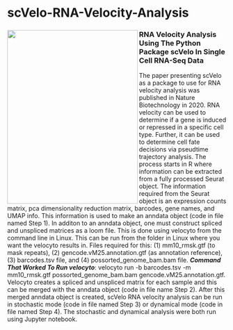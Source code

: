 # scVelo-RNA-Velocity-Analysis
<h3><img src="https://github.com/gddalton2003/demo_rep/assets/152720143/1dc474da-93ff-4ba1-a245-6a2d54b40f62" width="300" height="400" align = "left"> RNA Velocity Analysis Using The Python Package scVelo In Single Cell RNA-Seq Data </h3>

The paper presenting scVelo as a package to use for RNA velocity analysis was published in Nature Biotechnology in 2020.  RNA velocity can be used to determine if a gene is induced or repressed in a specific cell type. Further, it can be 
used to determine cell fate decisions via pseudtime trajectory analysis. The process starts in R where information can be extracted from a fully processed Seurat object. The information required from the Seurat object is an expression counts 
matrix, pca dimensionality reduction matrix, barcodes, gene names, and UMAP info. This information is used to make an anndata object (code in file named Step 1). In additon to an anndata object, one must construct spliced and unspliced matrices 
as a loom file. This is done using velocyto from the command line in Linux. This can be run from the folder in Linux where you want the velocyto results in. Files required for this: (1) mm10_rmsk.gtf (to mask repeats), (2) gencode.vM25.annotation.gtf 
(as annotation reference), (3) barcodes.tsv file, and (4) possorted_genome_bam.bam file. 
***Command That Worked To Run velocyto***: velocyto run -b barcodes.tsv -m mm10_rmsk.gtf possorted_genome_bam.bam gencode.vM25.annotation.gtf. 
Velocyto creates a spliced and unspliced matrix for each sample and this can be merged with the anndata object (code in file name Step 2). After this merged anndata object is created, scVelo RNA velocity analysis can be run in stochastic mode (code in file named
Step 3) or dynamical mode (code in file named Step 4). The stochastic and dynamical analysis were both run using Jupyter notebook.
